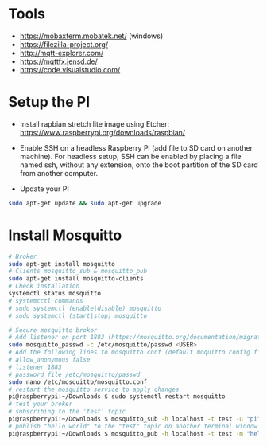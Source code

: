 # Tools
* https://mobaxterm.mobatek.net/ (windows)
* https://filezilla-project.org/
* http://mqtt-explorer.com/ 
* https://mqttfx.jensd.de/
* https://code.visualstudio.com/

# Setup the PI

* Install rapbian stretch lite image using  Etcher: https://www.raspberrypi.org/downloads/raspbian/

* Enable SSH on a headless Raspberry Pi (add file to SD card on another machine). For headless setup, SSH can be enabled by placing a file named ssh, without any extension, onto the boot partition of the SD card from another computer.

* Update your PI 
```zsh
sudo apt-get update && sudo apt-get upgrade
```

# Install Mosquitto
```zsh
# Broker
sudo apt-get install mosquitto
# Clients mosquitto_sub & mosquitto_pub
sudo apt-get install mosquitto-clients
# Check installation
systemctl status mosquitto
# systemcctl commands 
# sudo systemctl (enable|disable) mosquitto
# sudo systemctl (start|stop) mosquitto

# Secure mosquitto broker
# Add listener on port 1883 (https://mosquitto.org/documentation/migrating-to-2-0/)
sudo mosquitto_passwd -c /etc/mosquitto/passwd <USER>
# Add the following lines to mosquitto.conf (default moquitto config file : https://github.com/eclipse/mosquitto/blob/master/mosquitto.conf)
# allow_anonymous false
# listener 1883 
# password_file /etc/mosquitto/passwd 
sudo nano /etc/mosquitto/mosquitto.conf
# restart the mosquitto service to apply changes
pi@raspberrypi:~/Downloads $ sudo systemctl restart mosquitto
# test your broker 
# subscribing to the 'test' topic
pi@raspberrypi:~/Downloads $ mosquitto_sub -h localhost -t test -u "pi" -P "raspberry"
# publish "hello world" to the "test" topic on another terminal window
pi@raspberrypi:~/Downloads $ mosquitto_pub -h localhost -t test -m "hello world" -u "pi" -P "raspberry"


